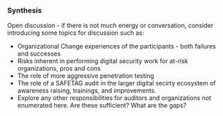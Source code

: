 
### Synthesis

Open discussion	- if there is not much energy or conversation, consider introducing some topics for discussion such as:

  * Organizational Change experiences of the participants - both failures and successes
  * Risks inherent in performing digital security work for at-risk organizations, pros and cons
  * The role of more aggressive penetration testing
  * The role of a SAFETAG audit in the larger digital secirty ecosystem of awareness raising, trainings, and improvements.
  * Explore any other responsibilities for auditors and organizations not enumerated here. Are these sufficient? What are the gaps?



